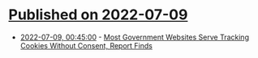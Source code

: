 # [Published on 2022-07-09](index.md)

* [2022-07-09, 00:45:00](https://it.slashdot.org/story/22/07/08/229223/most-government-websites-serve-tracking-cookies-without-consent-report-finds?utm_source=rss1.0mainlinkanon&utm_medium=feed) - [Most Government Websites Serve Tracking Cookies Without Consent, Report Finds](https://it.slashdot.org/story/22/07/08/229223/most-government-websites-serve-tracking-cookies-without-consent-report-finds?utm_source=rss1.0mainlinkanon&utm_medium=feed)
